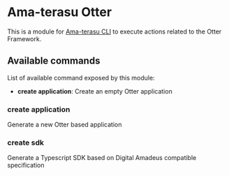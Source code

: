 # Ama-terasu Otter

This is a module for [Ama-terasu CLI](https://www.npmjs.com/package/@ama-terasu/cli) to execute actions related to the Otter Framework.

## Available commands

List of available command exposed by this module:

* **create application**: Create an empty Otter application

### create application

Generate a new Otter based application

### create sdk

Generate a Typescript SDK based on Digital Amadeus compatible specification
